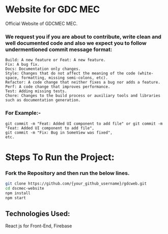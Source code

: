 # Website for GDC MEC

Official Website of GDCMEC MEC.


### We request you if you are about to contribute, write clean and well documented code and also we expect you to follow undermentioned commit message format:

    Build: A new feature or Feat: A new feature.
    Fix: A bug fix.
    Docs: Documentation only changes.
    Style: Changes that do not affect the meaning of the code (white-space, formatting, missing semi-colons, etc).
    Refactor: A code change that neither fixes a bug nor adds a feature.
    Perf: A code change that improves performance.
    Test: Adding missing tests.
    Chore: Changes to the build process or auxiliary tools and libraries such as documentation generation.

### For Example:-

    git commit -m "Feat: Added UI component to add file" or git commit -m "Feat: Added UI component to add file",
    git commit -m "Fix: Bug in SomeView was fixed",
    etc.
    
# Steps To Run the Project:
### Fork the Repository and then run the below lines.

```bash
git clone https://github.com/{your_github_username}/gdcweb.git
cd dscmec-website
npm install
npm start
```

## Technologies Used:

React js for Front-End, Firebase

